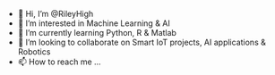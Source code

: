 - 👋 Hi, I’m @RileyHigh
- 👀 I’m interested in Machine Learning & AI
- 🌱 I’m currently learning Python, R & Matlab
- 💞️ I’m looking to collaborate on Smart IoT projects, AI applications & Robotics
- 📫 How to reach me ...

<!---
RileyHigh/RileyHigh is a ✨ special ✨ repository because its `README.md` (this file) appears on your GitHub profile.
You can click the Preview link to take a look at your changes.
--->
